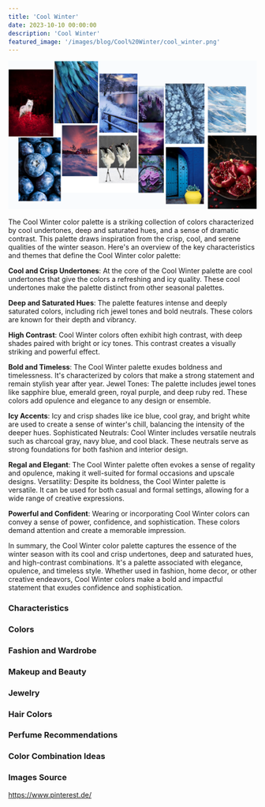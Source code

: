 ```yaml
---
title: 'Cool Winter'
date: 2023-10-10 00:00:00
description: 'Cool Winter'
featured_image: '/images/blog/Cool%20Winter/cool_winter.png'
---
```


![](/images/blog/Cool%20Winter/mood_board.png)

The Cool Winter color palette is a striking collection of colors characterized by cool undertones, deep and saturated hues, and a sense of dramatic contrast. This palette draws inspiration from the crisp, cool, and serene qualities of the winter season. Here's an overview of the key characteristics and themes that define the Cool Winter color palette:

**Cool and Crisp Undertones**: At the core of the Cool Winter palette are cool undertones that give the colors a refreshing and icy quality. These cool undertones make the palette distinct from other seasonal palettes.

**Deep and Saturated Hues**: The palette features intense and deeply saturated colors, including rich jewel tones and bold neutrals. These colors are known for their depth and vibrancy.

**High Contrast**: Cool Winter colors often exhibit high contrast, with deep shades paired with bright or icy tones. This contrast creates a visually striking and powerful effect.

**Bold and Timeless**: The Cool Winter palette exudes boldness and timelessness. It's characterized by colors that make a strong statement and remain stylish year after year.
Jewel Tones: The palette includes jewel tones like sapphire blue, emerald green, royal purple, and deep ruby red. These colors add opulence and elegance to any design or ensemble.

**Icy Accents**: Icy and crisp shades like ice blue, cool gray, and bright white are used to create a sense of winter's chill, balancing the intensity of the deeper hues.
Sophisticated Neutrals: Cool Winter includes versatile neutrals such as charcoal gray, navy blue, and cool black. These neutrals serve as strong foundations for both fashion and interior design.

**Regal and Elegant**: The Cool Winter palette often evokes a sense of regality and opulence, making it well-suited for formal occasions and upscale designs.
Versatility: Despite its boldness, the Cool Winter palette is versatile. It can be used for both casual and formal settings, allowing for a wide range of creative expressions.

**Powerful and Confident**: Wearing or incorporating Cool Winter colors can convey a sense of power, confidence, and sophistication. These colors demand attention and create a memorable impression.

In summary, the Cool Winter color palette captures the essence of the winter season with its cool and crisp undertones, deep and saturated hues, and high-contrast combinations. It's a palette associated with elegance, opulence, and timeless style. Whether used in fashion, home decor, or other creative endeavors, Cool Winter colors make a bold and impactful statement that exudes confidence and sophistication.

### Characteristics

### Colors

### Fashion and Wardrobe

### Makeup and Beauty

### Jewelry

### Hair Colors

### Perfume Recommendations

### Color Combination Ideas

### Images Source 

https://www.pinterest.de/